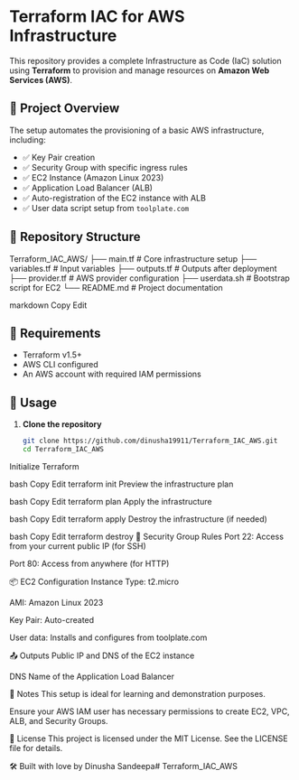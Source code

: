 # Terraform IAC for AWS Infrastructure

This repository provides a complete Infrastructure as Code (IaC) solution using **Terraform** to provision and manage resources on **Amazon Web Services (AWS)**.

## 🚀 Project Overview

The setup automates the provisioning of a basic AWS infrastructure, including:

- ✅ Key Pair creation  
- ✅ Security Group with specific ingress rules  
- ✅ EC2 Instance (Amazon Linux 2023)  
- ✅ Application Load Balancer (ALB)  
- ✅ Auto-registration of the EC2 instance with ALB  
- ✅ User data script setup from `toolplate.com`  

## 📁 Repository Structure

Terraform_IAC_AWS/
├── main.tf # Core infrastructure setup
├── variables.tf # Input variables
├── outputs.tf # Outputs after deployment
├── provider.tf # AWS provider configuration
├── userdata.sh # Bootstrap script for EC2
└── README.md # Project documentation

markdown
Copy
Edit

## 🧰 Requirements

- Terraform v1.5+
- AWS CLI configured
- An AWS account with required IAM permissions

## 🔧 Usage

1. **Clone the repository**
   ```bash
   git clone https://github.com/dinusha19911/Terraform_IAC_AWS.git
   cd Terraform_IAC_AWS
Initialize Terraform

bash
Copy
Edit
terraform init
Preview the infrastructure plan

bash
Copy
Edit
terraform plan
Apply the infrastructure

bash
Copy
Edit
terraform apply
Destroy the infrastructure (if needed)

bash
Copy
Edit
terraform destroy
🔐 Security Group Rules
Port 22: Access from your current public IP (for SSH)

Port 80: Access from anywhere (for HTTP)

📦 EC2 Configuration
Instance Type: t2.micro

AMI: Amazon Linux 2023

Key Pair: Auto-created

User data: Installs and configures from toolplate.com

📤 Outputs
Public IP and DNS of the EC2 instance

DNS Name of the Application Load Balancer

📌 Notes
This setup is ideal for learning and demonstration purposes.

Ensure your AWS IAM user has necessary permissions to create EC2, VPC, ALB, and Security Groups.

📄 License
This project is licensed under the MIT License. See the LICENSE file for details.

🛠️ Built with love by Dinusha Sandeepa# Terraform_IAC_AWS
